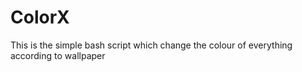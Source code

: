 # ColorX
This is the simple bash script which change the colour of everything according to wallpaper
